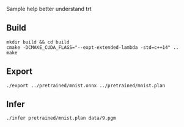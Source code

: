 Sample help better understand trt

## Build

```
mkdir build && cd build
cmake -DCMAKE_CUDA_FLAGS="--expt-extended-lambda -std=c++14" ..
make
```

## Export

```
./export ../pretrained/mnist.onnx ../pretrained/mnist.plan
```

## Infer

```
./infer pretrained/mnist.plan data/9.pgm
```